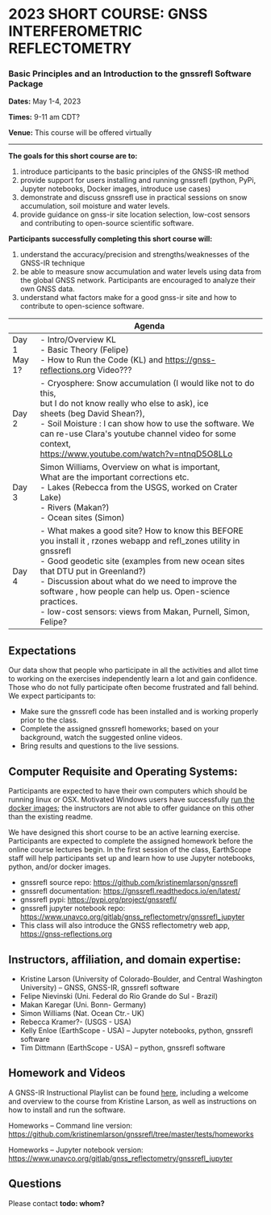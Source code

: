 # 2023 SHORT COURSE: GNSS INTERFEROMETRIC REFLECTOMETRY

### Basic Principles and an Introduction to the gnssrefl Software Package
**Dates:** May 1-4, 2023 

**Times:** 9-11 am CDT?

**Venue:** This course will be offered virtually

***

**The goals for this short course are to:**
1. introduce participants to the basic principles of the GNSS-IR method
2. provide support for users installing and running gnssrefl (python, PyPi, Jupyter notebooks, Docker images, introduce use cases)
3. demonstrate and discuss gnssrefl use in practical sessions on snow accumulation, soil moisture and water levels.
4. provide guidance on gnss-ir site location selection, low-cost sensors and contributing to open-source scientific software. 

**Participants successfully completing this short course will:**
1. understand the accuracy/precision and strengths/weaknesses of the GNSS-IR technique
2. be able to measure snow accumulation and water levels using data from the global GNSS network. 
Participants are encouraged to analyze their own GNSS data.
3. understand what factors make for a good gnss-ir site and how to contribute to open-science software.

|                  | Agenda                                                                                                                                                                                                                                                                                                                                                                                  |
|------------------|-----------------------------------------------------------------------------------------------------------------------------------------------------------------------------------------------------------------------------------------------------------------------------------------------------------------------------------------------------------------------------------------|
| Day 1<br>May 1?  | - Intro/Overview KL<br>- Basic Theory (Felipe) <br>- How to Run the Code (KL)  and https://gnss-reflections.org Video???                                                                                                                                                                                                                                                                |
| Day 2            | - Cryosphere: Snow accumulation (I would like not to do this,<br>but I do not know really who else to ask), ice <br>sheets (beg David Shean?), <br>- Soil Moisture : I can show how to use the software. We <br>can re-use Clara's youtube channel video for some context, <br>https://www.youtube.com/watch?v=ntnqD5O8LLo                                                              |
| Day 3            | Simon Williams, Overview on what is important, <br>What are the important corrections etc.<br>- Lakes (Rebecca from the USGS, worked on Crater Lake) <br>- Rivers (Makan?) <br>- Ocean sites (Simon)                                                                                                                                                                                    |
| Day 4            | - What makes a good site? How to know this BEFORE you install it , rzones webapp and refl_zones utility in gnssrefl<br>- Good geodetic site (examples from new ocean sites that DTU put in Greenland?)<br>- Discussion about what do we need to improve the software , how people can help us. Open-science practices.<br>- low-cost sensors: views from Makan, Purnell, Simon, Felipe? |


## Expectations
Our data show that people who participate in all the activities and allot time to working on the exercises independently learn a lot and gain confidence. Those who do not fully participate often become frustrated and fall behind. We expect participants to:
* Make sure the gnssrefl code has been installed and is working properly prior to the class.
* Complete the assigned gnssrefl homeworks; based on your background, watch the suggested online videos.
* Bring results and questions to the live sessions.

## Computer Requisite and Operating Systems:
Participants are expected to have their own computers which should be running linux or OSX.
Motivated Windows users have successfully [run the docker images](https://gnssrefl.readthedocs.io/en/latest/pages/docker_cl_instructions.html#for-windows-users); the instructors are not able to offer guidance on this other than the existing readme.

We have designed this short course to be an active learning exercise. Participants are expected to complete the assigned homework before the online course lectures begin. In the first session of the class, EarthScope staff will help participants set up and learn how to use Jupyter notebooks, python, and/or docker images.  

* gnssrefl source repo: https://github.com/kristinemlarson/gnssrefl
* gnssrefl documentation: https://gnssrefl.readthedocs.io/en/latest/
* gnssrefl pypi: https://pypi.org/project/gnssrefl/
* gnssrefl jupyter notebook repo: https://www.unavco.org/gitlab/gnss_reflectometry/gnssrefl_jupyter
* This class will also introduce the GNSS reflectometry web app, https://gnss-reflections.org

## Instructors, affiliation, and domain expertise:  
* Kristine Larson (University of Colorado-Boulder, and Central Washington University) – GNSS, GNSS-IR, gnssrefl software
* Felipe Nievinski (Uni. Federal do Rio Grande do Sul - Brazil)
* Makan Karegar (Uni. Bonn- Germany)
* Simon Williams (Nat. Ocean Ctr.- UK) 
* Rebecca Kramer?- (USGS - USA)
* Kelly Enloe (EarthScope - USA) – Jupyter notebooks, python, gnssrefl software
* Tim Dittmann (EarthScope - USA) – python, gnssrefl software

## Homework and Videos
A GNSS-IR Instructional Playlist can be found [here](https://www.youtube.com/playlist?list=PL9KIPkLxL-c_d-NlNsaoGgScWqSxxUB5n), including a welcome and overview to the course from Kristine Larson, as well as instructions on how to install and run the software.

Homeworks – Command line version:
https://github.com/kristinemlarson/gnssrefl/tree/master/tests/homeworks

Homeworks – Jupyter notebook version:
https://www.unavco.org/gitlab/gnss_reflectometry/gnssrefl_jupyter

## Questions
Please contact **todo: whom?**

